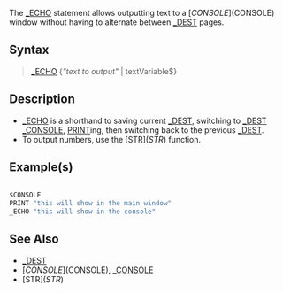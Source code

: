 The [_ECHO](_ECHO) statement allows outputting text to a [$CONSOLE]($CONSOLE) window without having to alternate between [_DEST](_DEST) pages.

## Syntax

> [_ECHO](_ECHO) {*"text to output"* | textVariable$}

## Description

* [_ECHO](_ECHO) is a shorthand to saving current [_DEST](_DEST), switching to [_DEST](_DEST) [_CONSOLE](_CONSOLE), [PRINT](PRINT)ing, then switching back to the previous [_DEST](_DEST).
* To output numbers, use the [STR$](STR$) function.

## Example(s)

```vb

$CONSOLE
PRINT "this will show in the main window"
_ECHO "this will show in the console"

```

## See Also

* [_DEST](_DEST)
* [$CONSOLE]($CONSOLE), [_CONSOLE](_CONSOLE)
* [STR$](STR$)
